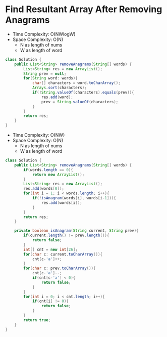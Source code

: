 # Find Resultant Array After Removing Anagrams

- Time Complexity: O(NWlogW)
- Space Complexity: O(N)
  - N as length of nums
  - W as length of word

```java
class Solution {
    public List<String> removeAnagrams(String[] words) {
        List<String> res = new ArrayList();
        String prev = null;
        for(String word: words){
            char[] characters = word.toCharArray();
            Arrays.sort(characters);
            if(!String.valueOf(characters).equals(prev)){
                res.add(word);
                prev = String.valueOf(characters);
            }
        }
        return res;
    }
}
```

- Time Complexity: O(NW)
- Space Complexity: O(N)
  - N as length of nums
  - W as length of word

```java
class Solution {
    public List<String> removeAnagrams(String[] words) {
        if(words.length == 0){
            return new ArrayList();
        }
        List<String> res = new ArrayList();
        res.add(words[0]);
        for(int i = 1; i < words.length; i++){
            if(!isAnagram(words[i], words[i-1])){
                res.add(words[i]);
            }
        }
        return res;
    }

    private boolean isAnagram(String current, String prev){
        if(current.length() != prev.length()){
            return false;
        }
        int[] cnt = new int[26];
        for(char c: current.toCharArray()){
            cnt[c-'a']++;
        }
        for(char c: prev.toCharArray()){
            cnt[c-'a']--;
            if(cnt[c-'a'] < 0){
                return false;
            }
        }
        for(int i = 0; i < cnt.length; i++){
            if(cnt[i] != 0){
                return false;
            }
        }
        return true;
    }
}
```